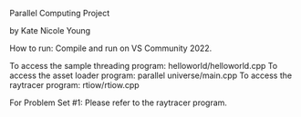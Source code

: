 Parallel Computing Project

by Kate Nicole Young

How to run: Compile and run on VS Community 2022.

To access the sample threading program: helloworld/helloworld.cpp
To access the asset loader program: parallel universe/main.cpp
To access the raytracer program: rtiow/rtiow.cpp

For Problem Set #1: Please refer to the raytracer program.
